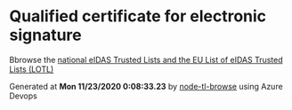 # Qualified certificate for electronic signature 
 Bbrowse the [national eIDAS Trusted Lists and the EU List of eIDAS Trusted Lists (LOTL)](https://webgate.ec.europa.eu/tl-browser/#/) 
 
 
Generated at **Mon 11/23/2020  0:08:33.23** by [node-tl-browse](https://github.com/ymedlop/node-tl-browser) using Azure Devops 
